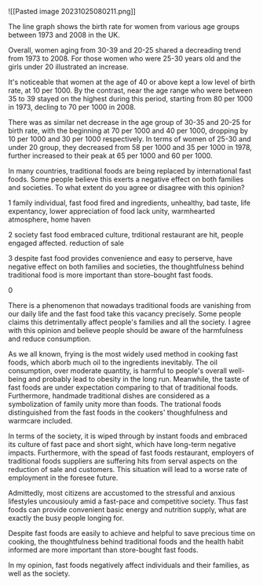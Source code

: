 ![[Pasted image 20231025080211.png]]



The line graph shows the birth rate for women from various age groups between 1973 and 2008 in the UK.

Overall, women aging from 30-39 and 20-25 shared a decreading trend from 1973 to 2008. For those women who were 25-30 years old and the girls under 20 illustrated an increase.

It's noticeable that women at the age of 40 or above kept a low level of birth rate, at 10 per 1000. By the contrast, near the age range who were between 35 to 39 stayed on the highest during this period, starting from 80 per 1000 in 1973, decling to  70 per 1000 in 2008.

There was as similar net decrease in the age group of 30-35 and 20-25 for birth rate, with the beginning at 70 per 1000 and 40 per 1000, dropping by 10 per 1000 and 30 per 1000 respectively. In terms of women of 25-30 and under 20 group, they decreased from 58 per 1000 and 35 per 1000 in 1978, further increased to their peak at 65 per 1000 and 60 per 1000.





In many countries, traditional foods are being replaced by international fast foods. Some people believe this exerts a negative effect on both families and societies. To what extent do you agree or disagree with this opinion?



1 family
individual, fast food fired and ingredients, unhealthy, bad taste, life expentancy, lower appreciation of food
lack unity, warmhearted atmosphere, home haven


2 society
fast food embraced culture, trditional restaurant are hit, people engaged affected. reduction of sale

3 despite fast food provides convenience and easy to perserve, have negative effect on both families and societies, the thoughtfulness behind traditional food is more important than store-bought fast foods.

0



There is a phenomenon that nowadays traditional foods are vanishing from our daily life and the fast food take this vacancy precisely. Some people claims this detrimentally affect people's families and all the society. I agree with this opinion and believe people should be aware of the harmfulness and reduce consumption.

As we all known, frying is the most widely used method in cooking fast foods, which aborb much oil to the ingredients inevitably. The oil consumption, over moderate quantity, is harmful to people's overall well-being and probably lead to obesity in the long run. Meanwhile, the taste of fast foods are under expectation comparing to that of traditional foods. Furthermore, handmade traditional dishes are considered as a symbolization of family unity more than foods. The trational foods distinguished from the fast foods in the cookers' thoughfulness and warmcare included.

In terms of the society, it is wiped through by instant foods and embraced its culture of fast pace and short sight, which have long-term negative impacts. Furthermore, with the spead of fast foods restaurant, employers of traditional foods suppliers are suffering hits from serval aspects on the reduction of sale and customers. This situation will lead to a worse rate of employment in the foresee future.

Admittedly, most citizens are accustomed to the stressful and anxious lifestyles uncousiouly amid a fast-pace and competitive society. Thus fast foods can provide convenient basic energy and nutrition supply, what are exactly the busy people longing for.

Despite fast foods are easily to achieve and helpful to save precious time on cooking, the thoughtfulness behind traditional foods and the health habit informed are more important than store-bought fast foods.

In my opinion, fast foods negatively affect individuals and their families, as well as the society.


